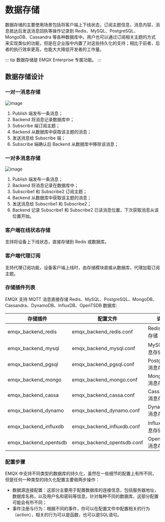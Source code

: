 # 数据存储

数据存储的主要使用场景包括将客户端上下线状态，订阅主题信息，消息内容，消息抵达后发送消息回执等操作记录到 Redis、MySQL、PostgreSQL、MongoDB、Cassandra 等各种数据库中。用户也可以通过订阅相关主题的方式来实现类似的功能，但是在企业版中内置了对这些持久化的支持；相比于前者，后者的执行效率更高，也能大大降低开发者的工作量。

::: tip
数据存储是 EMQX Enterprise 专属功能。
:::

## 数据存储设计

### 一对一消息存储

![image](./assets/backends_1.png)

1.  Publish 端发布一条消息；
2.  Backend 将消息记录数据库中；
3.  Subscribe 端订阅主题；
4.  Backend 从数据库中获取该主题的消息；
5.  发送消息给 Subscribe 端；
6.  Subscribe 端确认后 Backend 从数据库中移除该消息；

### 一对多消息存储

![image](./assets/backends_2.png)

1.  Publish 端发布一条消息；
2.  Backend 将消息记录在数据库中；
3.  Subscribe1 和 Subscribe2 订阅主题；
4.  Backend 从数据库中获取该主题的消息；
5.  发送消息给 Subscribe1 和 Subscribe2；
6.  Backend 记录 Subscribe1 和 Subscribe2 已读消息位置，下次获取消息从该位置开始。

### 客户端在线状态存储

支持将设备上下线状态，直接存储到 Redis 或数据库。

### 客户端代理订阅

支持代理订阅功能，设备客户端上线时，由存储模块直接从数据库，代理加载订阅主题。


### 存储插件列表

EMQX 支持 MQTT 消息直接存储 Redis、MySQL、PostgreSQL、MongoDB、Cassandra、DynamoDB、InfluxDB、OpenTSDB 数据库:

| 存储插件                    | 配置文件                         | 说明              |
| ----------------------- | ---------------------------- | --------------- |
| emqx_backend_redis    | emqx_backend_redis.conf    | Redis 消息存储      |
| emqx_backend_mysql    | emqx_backend_mysql.conf    | MySQL 消息存储      |
| emqx_backend_pgsql    | emqx_backend_pgsql.conf    | PostgreSQL 消息存储 |
| emqx_backend_mongo    | emqx_backend_mongo.conf    | MongoDB 消息存储    |
| emqx_backend_cassa    | emqx_backend_cassa.conf    | Cassandra 消息存储  |
| emqx_backend_dynamo   | emqx_backend_dynamo.conf   | DynamoDB 消息存储   |
| emqx_backend_influxdb | emqx_backend_influxdb.conf | InfluxDB 消息存储   |
| emqx_backend_opentsdb | emqx_backend_opentsdb.conf | OpenTSDB 消息存储   |


### 配置步骤

EMQX 中支持不同类型的数据库的持久化，虽然在一些细节的配置上有所不同，但是任何一种类型的持久化配置主要做两步操作：

- 数据源连接配置：这部分主要用于配置数据库的连接信息，包括服务器地址，数据库名称，以及用户名和密码等信息，针对每种不同的数据库，这部分配置可能会有所不同；
- 事件注册与行为：根据不同的事件，你可以在配置文件中配置相关的行为（action），相关的行为可以是函数，也可以是SQL语句。
